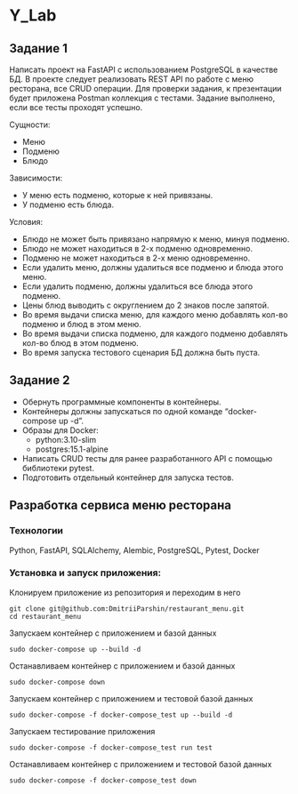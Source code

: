 # Y_Lab
## Задание 1
Написать проект на FastAPI с использованием PostgreSQL в качестве БД. В проекте следует реализовать
REST API по работе с меню ресторана, все CRUD операции. Для проверки задания, к презентации будет
приложена Postman коллекция с тестами. Задание выполнено, если все тесты проходят успешно.

Сущности: 
- Меню
- Подменю
- Блюдо

Зависимости:
- У меню есть подменю, которые к ней привязаны.
- У подменю есть блюда.

Условия:
- Блюдо не может быть привязано напрямую к меню, минуя подменю.
- Блюдо не может находиться в 2-х подменю одновременно.
- Подменю не может находиться в 2-х меню одновременно.
- Если удалить меню, должны удалиться все подменю и блюда этого меню.
- Если удалить подменю, должны удалиться все блюда этого подменю.
- Цены блюд выводить с округлением до 2 знаков после запятой.
- Во время выдачи списка меню, для каждого меню добавлять кол-во подменю и блюд в этом меню.
- Во время выдачи списка подменю, для каждого подменю добавлять кол-во блюд в этом подменю.
- Во время запуска тестового сценария БД должна быть пуста.
## Задание 2
- Обернуть программные компоненты в контейнеры. 
- Контейнеры должны запускаться по одной команде “docker-compose up -d”.
- Образы для Docker:
  - python:3.10-slim
  - postgres:15.1-alpine
- Написать CRUD тесты для ранее разработанного API с помощью библиотеки pytest.
- Подготовить отдельный контейнер для запуска тестов.
## Разработка сервиса меню ресторана
### Технологии
Python, FastAPI, SQLAlchemy, Alembic, PostgreSQL, Pytest, Docker
### Установка и запуск приложения:
Клонируем приложение из репозитория и переходим в него
```
git clone git@github.com:DmitriiParshin/restaurant_menu.git
cd restaurant_menu
```
Запускаем контейнер с приложением и базой данных
```
sudo docker-compose up --build -d
```
Останавливаем контейнер с приложением и базой данных
```
sudo docker-compose down
```
Запускаем контейнер с приложением и тестовой базой данных
```
sudo docker-compose -f docker-compose_test up --build -d
```
Запускаем тестирование приложения
```
sudo docker-compose -f docker-compose_test run test
```
Останавливаем контейнер с приложением и тестовой базой данных
```
sudo docker-compose -f docker-compose_test down
```